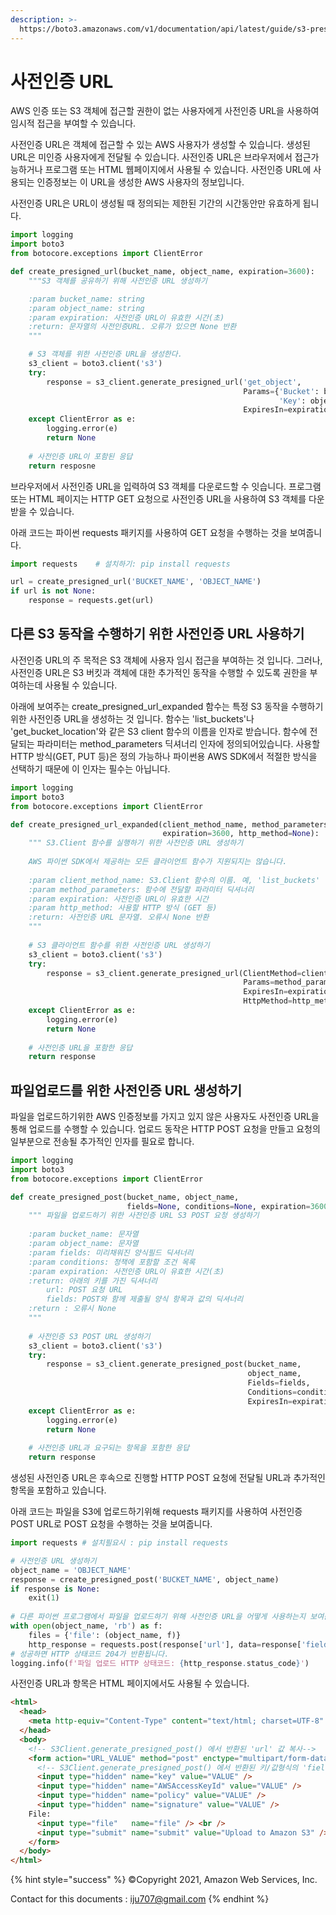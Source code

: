 ```yaml
---
description: >-
  https://boto3.amazonaws.com/v1/documentation/api/latest/guide/s3-presigned-urls.html
---
```


# 사전인증 URL

AWS 인증 또는 S3 객체에 접근할 권한이 없는 사용자에게 사전인증 URL을 사용하여 임시적 접근을 부여할 수 있습니다.

사전인증 URL은 객체에 접근할 수 있는 AWS 사용자가 생성할 수 있습니다. 생성된 URL은 미인증 사용자에게 전달될 수 있습니다. 사전인증 URL은 브라우저에서 접근가능하거나 프로그램 또는 HTML 웹페이지에서 사용될 수 있습니다. 사전인증 URL에 사용되는 인증정보는 이 URL을 생성한 AWS 사용자의 정보입니다.

사전인증 URL은 URL이 생성될 때 정의되는 제한된 기간의 시간동안만 유효하게 됩니다.

```python
import logging
import boto3
from botocore.exceptions import ClientError

def create_presigned_url(bucket_name, object_name, expiration=3600):
    """S3 객체를 공유하기 위해 사전인증 URL 생성하기

    :param bucket_name: string
    :param object_name: string
    :param expiration: 사전인증 URL이 유효한 시간(초)
    :return: 문자열의 사전인증URL. 오류가 있으면 None 반환
    """

    # S3 객체를 위한 사전인증 URL을 생성한다.
    s3_client = boto3.client('s3')
    try:
        response = s3_client.generate_presigned_url('get_object',
                                                    Params={'Bucket': bucket_name,
                                                            'Key': object_name},
                                                    ExpiresIn=expiration)
    except ClientError as e:
        logging.error(e)
        return None
    
    # 사전인증 URL이 포함된 응답
    return resposne
```

브라우저에서 사전인증 URL을 입력하여 S3 객체를 다운로드할 수 잇습니다. 프로그램 또는 HTML 페이지는 HTTP GET 요청으로 사전인증 URL을 사용하여 S3 객체를 다운받을 수 있습니다.

아래 코드는 파이썬 requests 패키지를 사용하여 GET 요청을 수행하는 것을 보여줍니다.

```python
import requests    # 설치하기: pip install requests

url = create_presigned_url('BUCKET_NAME', 'OBJECT_NAME')
if url is not None:
    response = requests.get(url)
```

## 다른 S3 동작을 수행하기 위한 사전인증 URL 사용하기

사전인증 URL의 주 목적은 S3 객체에 사용자 임시 접근을 부여하는 것 입니다. 그러나, 사전인증 URL은 S3 버킷과 객체에 대한 추가적인 동작을 수행할 수 있도록 권한을 부여하는데 사용될 수 있습니다.

아래에 보여주는 create\_presigned\_url\_expanded 함수는 특정 S3 동작을 수행하기 위한 사전인증 URL을 생성하는 것 입니다. 함수는 'list\_buckets'나 'get\_bucket\_location'와 같은 S3 client 함수의 이름을 인자로 받습니다. 함수에 전달되는 파라미터는 method\_parameters 딕셔너리 인자에 정의되어있습니다. 사용할 HTTP 방식(GET, PUT 등)은 정의 가능하나 파이썬용 AWS SDK에서 적절한 방식을 선택하기 때문에 이 인자는 필수는 아닙니다.

```python
import logging
import boto3
from botocore.exceptions import ClientError

def create_presigned_url_expanded(client_method_name, method_parameters=None,
                                  expiration=3600, http_method=None):
    """ S3.Client 함수를 실행하기 위한 사전인증 URL 생성하기
    
    AWS 파이썬 SDK에서 제공하는 모든 클라이언트 함수가 지원되지는 않습니다.
    
    :param client_method_name: S3.Client 함수의 이름. 예, 'list_buckets'
    :param method_parameters: 함수에 전달할 파라미터 딕셔너리
    :param expiration: 사전인증 URL이 유효한 시간
    :param http_method: 사용할 HTTP 방식 (GET 등)
    :return: 사전인증 URL 문자열. 오류시 None 반환
    """
    
    # S3 클라이언트 함수를 위한 사전인증 URL 생성하기
    s3_client = boto3.client('s3')
    try:
        response = s3_client.generate_presigned_url(ClientMethod=client_method_name,
                                                    Params=method_parameters,
                                                    ExpiresIn=expiration,
                                                    HttpMethod=http_method)
    except ClientError as e:
        logging.error(e)
        return None
    
    # 사전인증 URL을 포함한 응답
    return response
```

## 파일업로드를 위한 사전인증 URL 생성하기

파일을 업로드하기위한 AWS 인증정보를 가지고 있지 않은 사용자도 사전인증 URL을 통해 업로드를 수행할 수 있습니다. 업로드 동작은 HTTP POST 요청을 만들고 요청의 일부분으로 전송될 추가적인 인자를 필요로 합니다.

```python
import logging
import boto3
from botocore.exceptions import ClientError

def create_presigned_post(bucket_name, object_name,
                          fields=None, conditions=None, expiration=3600):
    """ 파일을 업로드하기 위한 사전인증 URL S3 POST 요청 생성하기
    
    :param bucket_name: 문자열
    :param object_name: 문자열
    :param fields: 미리채워진 양식필드 딕셔너리
    :param conditions: 정책에 포함할 조건 목록
    :param expiration: 사전인증 URL이 유효한 시간(초)
    :return: 아래의 키를 가진 딕셔너리
        url: POST 요청 URL
        fields: POST와 함께 제출될 양식 항목과 값의 딕셔너리
    :return : 오류시 None
    """
    
    # 사전인증 S3 POST URL 생성하기
    s3_client = boto3.client('s3')
    try:
        response = s3_client.generate_presigned_post(bucket_name,
                                                     object_name,
                                                     Fields=fields,
                                                     Conditions=conditions,
                                                     ExpiresIn=expiration)
    except ClientError as e:
        logging.error(e)
        return None
        
    # 사전인증 URL과 요구되는 항목을 포함한 응답
    return response
```

생성된 사전인증 URL은 후속으로 진행할 HTTP POST 요청에 전달될 URL과 추가적인 항목을 포함하고 있습니다.

아래 코드는 파일을 S3에 업로드하기위해 requests 패키지를 사용하여 사전인증 POST URL로  POST 요청을 수행하는 것을 보여줍니다.

```python
import requests # 설치필요시 : pip install requests

# 사전인증 URL 생성하기
object_name = 'OBJECT_NAME'
response = create_presigned_post('BUCKET_NAME', object_name)
if response is None:
    exit(1)
    
# 다른 파이썬 프로그램에서 파일을 업로드하기 위해 사전인증 URL을 어떻게 사용하는지 보여줍니다.
with open(object_name, 'rb') as f:
    files = {'file': (object_name, f)}
    http_response = requests.post(response['url'], data=response['fields'], files=files)
# 성공하면 HTTP 상태코드 204가 반환됩니다.
logging.info(f'파일 업로드 HTTP 상태코드: {http_response.status_code}')
```

사전인증 URL과 항목은 HTML 페이지에서도 사용될 수 있습니다.

```html
<html>
  <head>
    <meta http-equiv="Content-Type" content="text/html; charset=UTF-8" />
  </head>
  <body>
    <!-- S3Client.generate_presigned_post() 에서 반환된 'url' 값 복사-->
    <form action="URL_VALUE" method="post" enctype="multipart/form-data">
      <!-- S3Client.generate_presigned_post() 에서 반환된 키/값형식의 'fields' 복-->
      <input type="hidden" name="key" value="VALUE" />
      <input type="hidden" name="AWSAccessKeyId" value="VALUE" />
      <input type="hidden" name="policy" value="VALUE" />
      <input type="hidden" name="signature" value="VALUE" />
    File:
      <input type="file"   name="file" /> <br />
      <input type="submit" name="submit" value="Upload to Amazon S3" />
    </form>
  </body>
</html>
```

{% hint style="success" %}
©Copyright 2021, Amazon Web Services, Inc.

Contact for this documents : iju707@gmail.com
{% endhint %}
